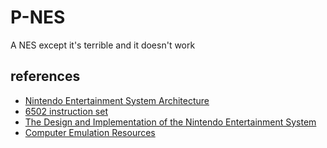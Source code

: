 # P-NES

A NES except it's terrible and it doesn't work

## references

- [Nintendo Entertainment System Architecture](http://fms.komkon.org/EMUL8/NES.html)
- [6502 instruction set](https://www.masswerk.at/6502/6502_instruction_set.html)
- [The Design and Implementation of the Nintendo Entertainment System](https://web.mit.edu/6.111/www/f2004/projects/dkm_report.pdf)
- [Computer Emulation Resources](https://fms.komkon.org/EMUL8/)
